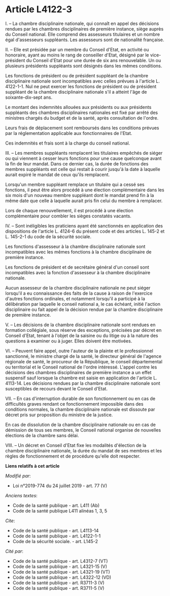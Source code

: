 # Article L4122-3

I. – La chambre disciplinaire nationale, qui connaît en appel des décisions rendues par les chambres disciplinaires de
première instance, siège auprès du Conseil national. Elle comprend des assesseurs titulaires et un nombre égal d'assesseurs
suppléants. Les assesseurs sont de nationalité française.

II. – Elle est présidée par un membre du Conseil d'Etat, en activité ou honoraire, ayant au moins le rang de conseiller
d'Etat, désigné par le vice-président du Conseil d'Etat pour une durée de six ans renouvelable. Un ou plusieurs présidents
suppléants sont désignés dans les mêmes conditions.

Les fonctions de président ou de président suppléant de la chambre disciplinaire nationale sont incompatibles avec celles
prévues à l'article L. 4122-1-1. Nul ne peut exercer les fonctions de président ou de président suppléant de la chambre
disciplinaire nationale s'il a atteint l'âge de soixante-dix-sept ans.

Le montant des indemnités allouées aux présidents ou aux présidents suppléants des chambres disciplinaires nationales est
fixé par arrêté des ministres chargés du budget et de la santé, après consultation de l'ordre.

Leurs frais de déplacement sont remboursés dans les conditions prévues par la réglementation applicable aux fonctionnaires de
l'Etat.

Ces indemnités et frais sont à la charge du conseil national.

III. – Les membres suppléants remplacent les titulaires empêchés de siéger ou qui viennent à cesser leurs fonctions pour une
cause quelconque avant la fin de leur mandat. Dans ce dernier cas, la durée de fonctions des membres suppléants est celle qui
restait à courir jusqu'à la date à laquelle aurait expiré le mandat de ceux qu'ils remplacent.

Lorsqu'un membre suppléant remplace un titulaire qui a cessé ses fonctions, il peut être alors procédé à une élection
complémentaire dans les six mois d'un nouveau membre suppléant dont le mandat prend fin à la même date que celle à laquelle
aurait pris fin celui du membre à remplacer.

Lors de chaque renouvellement, il est procédé à une élection complémentaire pour combler les sièges constatés vacants.

IV. – Sont inéligibles les praticiens ayant été sanctionnés en application des dispositions de l'article L. 4124-6 du présent
code et des articles L. 145-2 et L. 145-2-1 du code de la sécurité sociale.

Les fonctions d'assesseur à la chambre disciplinaire nationale sont incompatibles avec les mêmes fonctions à la chambre
disciplinaire de première instance.

Les fonctions de président et de secrétaire général d'un conseil sont incompatibles avec la fonction d'assesseur à la chambre
disciplinaire nationale.

Aucun assesseur de la chambre disciplinaire nationale ne peut siéger lorsqu'il a eu connaissance des faits de la cause à
raison de l'exercice d'autres fonctions ordinales, et notamment lorsqu'il a participé à la délibération par laquelle le
conseil national a, le cas échéant, initié l'action disciplinaire ou fait appel de la décision rendue par la chambre
disciplinaire de première instance.

V. – Les décisions de la chambre disciplinaire nationale sont rendues en formation collégiale, sous réserve des exceptions,
précisées par décret en Conseil d'Etat, tenant à l'objet de la saisine ou du litige ou à la nature des questions à examiner
ou à juger. Elles doivent être motivées.

VI. – Peuvent faire appel, outre l'auteur de la plainte et le professionnel sanctionné, le ministre chargé de la santé, le
directeur général de l'agence régionale de santé, le procureur de la République, le conseil départemental ou territorial et
le Conseil national de l'ordre intéressé. L'appel contre les décisions des chambres disciplinaires de première instance a un
effet suspensif sauf lorsque la chambre est saisie en application de l'article L. 4113-14. Les décisions rendues par la
chambre disciplinaire nationale sont susceptibles de recours devant le Conseil d'Etat.

VII. – En cas d'interruption durable de son fonctionnement ou en cas de difficultés graves rendant ce fonctionnement
impossible dans des conditions normales, la chambre disciplinaire nationale est dissoute par décret pris sur proposition du
ministre de la justice.

En cas de dissolution de la chambre disciplinaire nationale ou en cas de démission de tous ses membres, le Conseil national
organise de nouvelles élections de la chambre sans délai.

VIII. – Un décret en Conseil d'Etat fixe les modalités d'élection de la chambre disciplinaire nationale, la durée du mandat
de ses membres et les règles de fonctionnement et de procédure qu'elle doit respecter.

**Liens relatifs à cet article**

_Modifié par_:

  - Loi n°2019-774 du 24 juillet 2019 - art. 77 (V)

_Anciens textes_:

  - Code de la santé publique - art. L411 (Ab)
  - Code de la santé publique L411 alinéas 1, 3, 5

_Cite_:

  - Code de la santé publique - art. L4113-14
  - Code de la santé publique - art. L4122-1-1
  - Code de la sécurité sociale. - art. L145-2

_Cité par_:

  - Code de la santé publique - art. L4312-7 (VT)
  - Code de la santé publique - art. L4321-15 (V)
  - Code de la santé publique - art. L4321-19 (VT)
  - Code de la santé publique - art. L4322-12 (VD)
  - Code de la santé publique - art. R3711-3 (V)
  - Code de la santé publique - art. R3711-5 (V)
